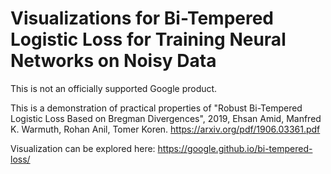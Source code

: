 # Visualizations for Bi-Tempered Logistic Loss for Training Neural Networks on Noisy Data

This is not an officially supported Google product.

This is a demonstration of practical properties of "Robust Bi-Tempered Logistic Loss Based on Bregman Divergences", 2019, 
Ehsan Amid, Manfred K. Warmuth, Rohan Anil, Tomer Koren. https://arxiv.org/pdf/1906.03361.pdf 

Visualization can be explored here: https://google.github.io/bi-tempered-loss/
